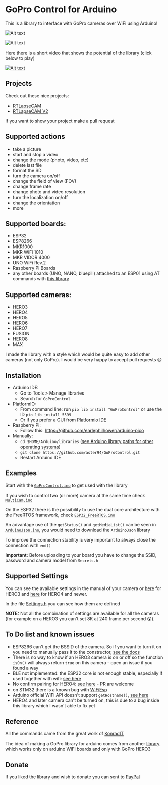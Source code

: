 # GoPro Control for Arduino

This is a library to interface with GoPro cameras over WiFi using Arduino!

![Alt text](/extras/gopro3_and_nodemcu.jpg?raw=true "GoPro3")

![Alt text](/extras/gopros_and_esps.jpg?raw=true "GoPro4")

Here there is a short video that shows the potential of the library (click below to play)

[![Alt text](https://img.youtube.com/vi/PuM-ZQ2tMW0/0.jpg)](https://www.youtube.com/watch?v=PuM-ZQ2tMW0)

## Projects

Check out these nice projects:
- [RTLapseCAM](http://www.plastibots.com/index.php/2021/12/25/rtlapsecam-resin-printer-time-lapse-with-m5stick-c-plus-gopro/)
- [RTLapseCAM V2](http://www.plastibots.com/index.php/2022/02/02/rtlapsecam-resin-printer-time-lapse-with-m5stick-c-plus-gopro-2/)

If you want to show your project make a pull request

## Supported actions

- take a picture
- start and stop a video
- change the mode (photo, video, etc)
- delete last file
- format the SD
- turn the camera on/off
- change the field of view (FOV)
- change frame rate
- change photo and video resolution
- turn the localization on/off
- change the orientation
- more

## Supported boards:

- ESP32
- ESP8266
- MKR1000
- MKR WiFi 1010
- MKR VIDOR 4000
- UNO WiFi Rev.2
- Raspberry Pi Boards
- any other boards (UNO, NANO, bluepill) attached to an ESP01 using AT commands with [this library](https://github.com/bportaluri/WiFiEsp)

## Supported cameras:

- HERO3
- HERO4
- HERO5
- HERO6
- HERO7
- FUSION
- HERO8
- MAX

I made the library with a style which would be quite easy to add other cameras (not only GoPro). I would be very happy to accept pull requests 😃

## Installation

- Arduino IDE:
	- Go to Tools > Manage libraries
	- Search for `GoProControl`
- PlatformIO:
	- From command line: run `pio lib install "GoProControl"` or use the ID `pio lib install 5599`
	- Or if you prefer a GUI from [Platformio IDE](https://docs.platformio.org/en/latest/librarymanager/)
- Raspberry Pi:
	- Follow this: https://github.com/earlephilhower/arduino-pico
- Manually:
	- `cd $HOME/Arduino/libraries` ([see Arduino library paths for other operating systems](https://www.arduino.cc/en/hacking/libraries))
	- `git clone https://github.com/aster94/GoProControl.git`
	- Restart Arduino IDE

## Examples

Start with the [`GoProControl.ino`](examples/GoProControl/GoProControl.ino) to get used with the library

If you wish to control two (or more) camera at the same time check [`MultiCam.ino`](examples/MultiCam/MultiCam.ino)

On the ESP32 there is the possibility to use the dual core architecture with the FreeRTOS framework, check [`ESP32_FreeRTOS.ino`](examples/ESP32_FreeRTOS/ESP32_FreeRTOS.ino)

An advantage use of the `getStatus()` and `getMediaList()` can be seen in [`ArduinoJson.ino`](examples/ArduinoJson/ArduinoJson.ino), you would need to download the `ArduinoJson` library

To improve the connection stability is very important to always close the connection with `end()`

**Important:** Before uploading to your board you have to change the SSID, password and camera model from `Secrets.h`

## Supported Settings

You can see the available settings in the manual of your camera or [here](https://github.com/KonradIT/goprowifihack/blob/master/HERO3/Framerates-Resolutions.md) for HERO3 and [here](https://github.com/KonradIT/goprowifihack/blob/master/HERO4/Framerates-Resolutions.md) for HERO4 and newer.

In the file [Settings.h](src/Settings.h) you can see how them are defined

**NOTE:** Not all the combination of settings are available for all the cameras (for example on a HERO3 you can't set 8K at 240 frame per second 😲).

## To Do list and known issues

- ESP8266 can't get the BSSID of the camera. So if you want to turn it on you need to manually pass it to the constructor, [see the docs](https://arduino-esp8266.readthedocs.io/en/latest/esp8266wifi/station-class.html#bssid)
- There is no way to know if an HERO3 camera is on or off so the function `isOn()` will always return `true` on this camera - open an issue if you found a way
- BLE not implemented: the ESP32 core is not enough stable, especially if used together with wifi: [see here](https://github.com/espressif/arduino-esp32/issues?utf8=%E2%9C%93&q=is%3Aissue+is%3Aopen+ble)
- No confirm pairing for HERO4: [see here](https://github.com/KonradIT/goprowifihack/blob/master/HERO4/WifiCommands.md#code-pairing) - PR are welcome
- on STM32 there is a known bug with [WiFiEsp](https://github.com/bportaluri/WiFiEsp/pull/179)
- Arduino official WiFi API doesn't support `getHostname()`, [see here](https://github.com/arduino-libraries/WiFiNINA/issues/57)
- HERO4 and later camera can't be turned on, this is due to a bug inside this library which I wasn't able to fix yet

## Reference

All the commands came from the great work of [KonradIT](https://github.com/KonradIT/goprowifihack)

The idea of making a GoPro library for arduino comes from another [library](https://github.com/agdl/GoPRO) which works only on arduino WiFi boards and only with GoPro HERO3

## Donate

If you liked the library and wish to donate you can sent to [PayPal](paypal.me/aster94)
